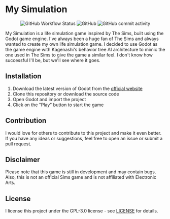 # My Simulation

<p align="center">
<img alt="GitHub Workflow Status" src="https://img.shields.io/github/actions/workflow/status/tonytins/mysimulation/godot.yml"> <img alt="GitHub" src="https://img.shields.io/github/license/tonytins/mysimulation"> <img alt="GitHub commit activity" src="https://img.shields.io/github/commit-activity/w/tonytins/mysimulation">
</p>

My Simulation is a life simulation game inspired by The Sims, built using the Godot game engine. I've always been a huge fan of The Sims and always wanted to create my own life simulation game. I decided to use Godot as the game engine with Kagenashi's behavior tree AI architecture to mimic the one used in The Sims to give the game a similar feel. I don't know how successful I'll be, but we'll see where it goes.

## Installation

1. Download the latest version of Godot from the [official website](https://godotengine.org/download)
2. Clone this repository or download the source code
3. Open Godot and import the project
4. Click on the "Play" button to start the game

## Contribution

I would love for others to contribute to this project and make it even better. If you have any ideas or suggestions, feel free to open an issue or submit a pull request.

## Disclaimer

Please note that this game is still in development and may contain bugs. Also, this is not an official Sims game and is not affiliated with Electronic Arts.

## License

I license this project under the GPL-3.0 license - see [LICENSE](LICENSE) for details.
